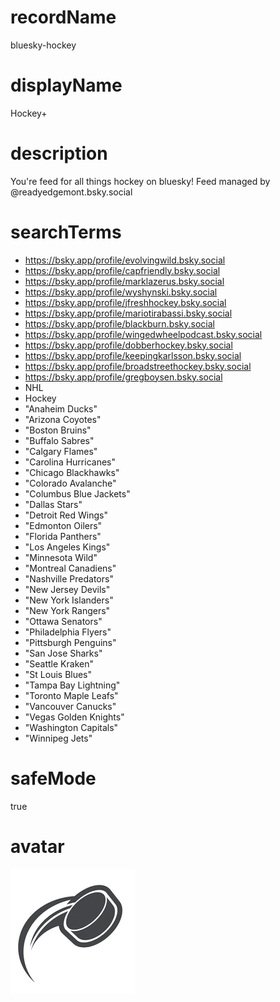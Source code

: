 
# recordName
bluesky-hockey

# displayName
Hockey+

# description
You're feed for all things hockey on bluesky! Feed managed by @readyedgemont.bsky.social

# searchTerms
- https://bsky.app/profile/evolvingwild.bsky.social
- https://bsky.app/profile/capfriendly.bsky.social
- https://bsky.app/profile/marklazerus.bsky.social
- https://bsky.app/profile/wyshynski.bsky.social
- https://bsky.app/profile/jfreshhockey.bsky.social
- https://bsky.app/profile/mariotirabassi.bsky.social
- https://bsky.app/profile/blackburn.bsky.social
- https://bsky.app/profile/wingedwheelpodcast.bsky.social
- https://bsky.app/profile/dobberhockey.bsky.social
- https://bsky.app/profile/keepingkarlsson.bsky.social
- https://bsky.app/profile/broadstreethockey.bsky.social
- https://bsky.app/profile/gregboysen.bsky.social
- NHL
- Hockey
- "Anaheim Ducks"
- "Arizona Coyotes"
- "Boston Bruins"
- "Buffalo Sabres"
- "Calgary Flames"
- "Carolina Hurricanes"
- "Chicago Blackhawks"
- "Colorado Avalanche"
- "Columbus Blue Jackets"
- "Dallas Stars"
- "Detroit Red Wings"
- "Edmonton Oilers"
- "Florida Panthers"
- "Los Angeles Kings"
- "Minnesota Wild"
- "Montreal Canadiens"
- "Nashville Predators"
- "New Jersey Devils"
- "New York Islanders"
- "New York Rangers"
- "Ottawa Senators"
- "Philadelphia Flyers"
- "Pittsburgh Penguins"
- "San Jose Sharks"
- "Seattle Kraken"
- "St Louis Blues"
- "Tampa Bay Lightning"
- "Toronto Maple Leafs"
- "Vancouver Canucks"
- "Vegas Golden Knights"
- "Washington Capitals"
- "Winnipeg Jets"

# safeMode
true

# avatar
![](avatar.png)
